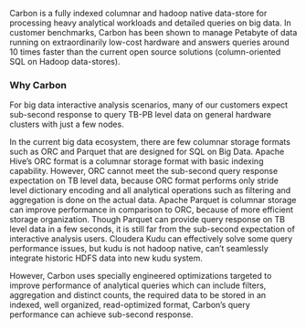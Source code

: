 Carbon is a fully indexed columnar and hadoop native data-store for processing heavy analytical workloads and detailed queries on big data. In customer benchmarks, Carbon has been shown to manage Petabyte of data running on extraordinarily low-cost hardware and answers queries around 10 times faster than the current open source solutions (column-oriented SQL on Hadoop data-stores). 

### Why Carbon
For big data interactive analysis scenarios, many of our customers expect sub-second response to query TB-PB level data on general hardware clusters with just a few nodes. 

In the current big data ecosystem, there are few columnar storage formats such as ORC and Parquet that are designed for SQL on Big Data.
Apache Hive’s ORC format is a columnar storage format with basic indexing capability. However, ORC cannot meet the sub-second query response expectation on TB level data, because ORC format performs only stride level dictionary encoding and all analytical operations such as filtering and aggregation is done on the actual data. 
Apache Parquet is columnar storage can improve performance in comparison to ORC, because of more efficient storage organization. Though Parquet can provide query response on TB level data in a few seconds, it is still far from the sub-second expectation of interactive analysis users.
Cloudera Kudu can effectively solve some query performance issues, but kudu is not hadoop native, can’t seamlessly integrate historic HDFS data into new kudu system.

However, Carbon uses specially engineered optimizations targeted to improve performance of analytical queries which can include filters, aggregation and distinct counts, the required data to be stored in an indexed, well organized, read-optimized format, Carbon’s query performance can achieve sub-second response.

